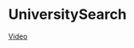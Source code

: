 # UniversitySearch
<a href='https://drive.google.com/file/d/1uzV8iP_RSIv22XTL9Hiq10Xj4NFRePSQ/view?usp=sharing'>Video</a>
